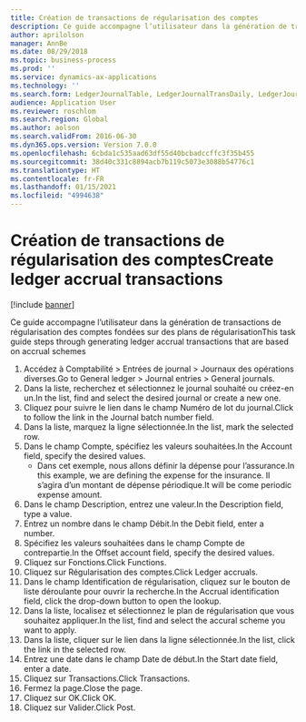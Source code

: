 ```yaml
---
title: Création de transactions de régularisation des comptes
description: Ce guide accompagne l’utilisateur dans la génération de transactions de régularisation des comptes fondées sur des plans de régularisation.
author: aprilolson
manager: AnnBe
ms.date: 08/29/2018
ms.topic: business-process
ms.prod: ''
ms.service: dynamics-ax-applications
ms.technology: ''
ms.search.form: LedgerJournalTable, LedgerJournalTransDaily, LedgerJournalTransAccrual, LedgerJournalTransAccrualTrans
audience: Application User
ms.reviewer: roschlom
ms.search.region: Global
ms.author: aolson
ms.search.validFrom: 2016-06-30
ms.dyn365.ops.version: Version 7.0.0
ms.openlocfilehash: 6cbda1c535aad63df55d40bcbadccffc3f35b455
ms.sourcegitcommit: 38d40c331c8894acb7b119c5073e3088b54776c1
ms.translationtype: HT
ms.contentlocale: fr-FR
ms.lasthandoff: 01/15/2021
ms.locfileid: "4994638"
---
```

# <a name="create-ledger-accrual-transactions"></a><span data-ttu-id="6f147-103">Création de transactions de régularisation des comptes</span><span class="sxs-lookup"><span data-stu-id="6f147-103">Create ledger accrual transactions</span></span>

[!include [banner](../../includes/banner.md)]

<span data-ttu-id="6f147-104">Ce guide accompagne l’utilisateur dans la génération de transactions de régularisation des comptes fondées sur des plans de régularisation</span><span class="sxs-lookup"><span data-stu-id="6f147-104">This task guide steps through generating ledger accrual transactions that are based on accrual schemes</span></span>

1. <span data-ttu-id="6f147-105">Accédez à Comptabilité > Entrées de journal > Journaux des opérations diverses.</span><span class="sxs-lookup"><span data-stu-id="6f147-105">Go to General ledger > Journal entries > General journals.</span></span>
2. <span data-ttu-id="6f147-106">Dans la liste, recherchez et sélectionnez le journal souhaité ou créez-en un.</span><span class="sxs-lookup"><span data-stu-id="6f147-106">In the list, find and select the desired journal or create a new one.</span></span>
3. <span data-ttu-id="6f147-107">Cliquez pour suivre le lien dans le champ Numéro de lot du journal.</span><span class="sxs-lookup"><span data-stu-id="6f147-107">Click to follow the link in the Journal batch number field.</span></span>
4. <span data-ttu-id="6f147-108">Dans la liste, marquez la ligne sélectionnée.</span><span class="sxs-lookup"><span data-stu-id="6f147-108">In the list, mark the selected row.</span></span>
5. <span data-ttu-id="6f147-109">Dans le champ Compte, spécifiez les valeurs souhaitées.</span><span class="sxs-lookup"><span data-stu-id="6f147-109">In the Account field, specify the desired values.</span></span>
    * <span data-ttu-id="6f147-110">Dans cet exemple, nous allons définir la dépense pour l’assurance.</span><span class="sxs-lookup"><span data-stu-id="6f147-110">In this example, we are defining the expense for the insurance.</span></span> <span data-ttu-id="6f147-111">Il s’agira d’un montant de dépense périodique.</span><span class="sxs-lookup"><span data-stu-id="6f147-111">It will be come periodic expense amount.</span></span>  
6. <span data-ttu-id="6f147-112">Dans le champ Description, entrez une valeur.</span><span class="sxs-lookup"><span data-stu-id="6f147-112">In the Description field, type a value.</span></span>
7. <span data-ttu-id="6f147-113">Entrez un nombre dans le champ Débit.</span><span class="sxs-lookup"><span data-stu-id="6f147-113">In the Debit field, enter a number.</span></span>
8. <span data-ttu-id="6f147-114">Spécifiez les valeurs souhaitées dans le champ Compte de contrepartie.</span><span class="sxs-lookup"><span data-stu-id="6f147-114">In the Offset account field, specify the desired values.</span></span>
9. <span data-ttu-id="6f147-115">Cliquez sur Fonctions.</span><span class="sxs-lookup"><span data-stu-id="6f147-115">Click Functions.</span></span>
10. <span data-ttu-id="6f147-116">Cliquez sur Régularisation des comptes.</span><span class="sxs-lookup"><span data-stu-id="6f147-116">Click Ledger accruals.</span></span>
11. <span data-ttu-id="6f147-117">Dans le champ Identification de régularisation, cliquez sur le bouton de liste déroulante pour ouvrir la recherche.</span><span class="sxs-lookup"><span data-stu-id="6f147-117">In the Accrual identification field, click the drop-down button to open the lookup.</span></span>
12. <span data-ttu-id="6f147-118">Dans la liste, localisez et sélectionnez le plan de régularisation que vous souhaitez appliquer.</span><span class="sxs-lookup"><span data-stu-id="6f147-118">In the list, find and select the accural scheme you want to apply.</span></span>
13. <span data-ttu-id="6f147-119">Dans la liste, cliquer sur le lien dans la ligne sélectionnée.</span><span class="sxs-lookup"><span data-stu-id="6f147-119">In the list, click the link in the selected row.</span></span>
14. <span data-ttu-id="6f147-120">Entrez une date dans le champ Date de début.</span><span class="sxs-lookup"><span data-stu-id="6f147-120">In the Start date field, enter a date.</span></span>
15. <span data-ttu-id="6f147-121">Cliquez sur Transactions.</span><span class="sxs-lookup"><span data-stu-id="6f147-121">Click Transactions.</span></span>
16. <span data-ttu-id="6f147-122">Fermez la page.</span><span class="sxs-lookup"><span data-stu-id="6f147-122">Close the page.</span></span>
17. <span data-ttu-id="6f147-123">Cliquez sur OK.</span><span class="sxs-lookup"><span data-stu-id="6f147-123">Click OK.</span></span>
18. <span data-ttu-id="6f147-124">Cliquez sur Valider.</span><span class="sxs-lookup"><span data-stu-id="6f147-124">Click Post.</span></span>

